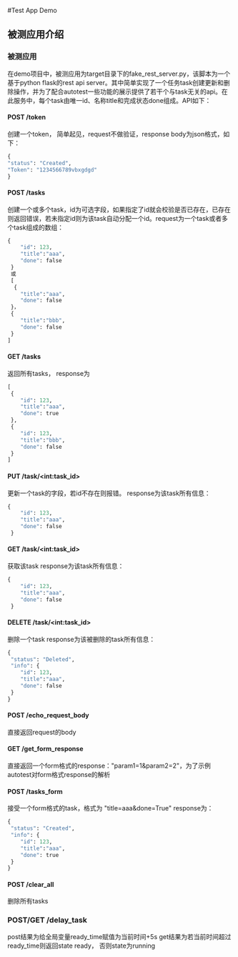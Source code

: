 #Test App Demo

## 被测应用介绍
### 被测应用
在demo项目中，被测应用为target目录下的fake_rest_server.py，该脚本为一个基于python flask的rest api server。其中简单实现了一个任务task创建更新和删除操作，并为了配合autotest一些功能的展示提供了若干个与task无关的api。在此服务中，每个task由唯一id、名称title和完成状态done组成。API如下：
#### POST /token
创建一个token，
简单起见，request不做验证，response body为json格式，如下：
 ```python
{
 "status": "Created",
 "Token": "1234566789vbxgdgd"
 }
```
#### POST /tasks
创建一个或多个task，id为可选字段，如果指定了id就会校验是否已存在，已存在则返回错误，若未指定id则为该task自动分配一个id。request为一个task或者多个task组成的数组：
```python
{
 	"id": 123,
	"title":"aaa",
	"done": false
 }
 或
 [
  {
	"title":"aaa",
	"done": false
 }，
 {
	"title":"bbb",
	"done": false
 }
]
```

#### GET  /tasks
返回所有tasks， response为
```python
[
 {
 	"id": 123,
	"title":"aaa",
	"done": true
 },
 {
 	"id": 123,
	"title":"bbb",
	"done": false
 }
]
```

#### PUT  /task/\<int:task_id\>
更新一个task的字段，若id不存在则报错。
response为该task所有信息：
```python
{
 	"id": 123,
	"title":"aaa",
	"done": false
 }
```

#### GET  /task/\<int:task_id\>
获取该task
response为该task所有信息：
```python
{
 	"id": 123,
	"title":"aaa",
	"done": false
 }
```

#### DELETE /task/\<int:task_id\>
删除一个task
response为该被删除的task所有信息：
```python
{
 "status": "Deleted",
 "info": {
 	"id": 123,
	"title":"aaa",
	"done": false
 }
}
```

#### POST  /echo_request_body
直接返回request的body

#### GET  /get_form_response
直接返回一个form格式的response："param1=1&param2=2"，为了示例autotest对form格式response的解析

#### POST  /tasks_form
接受一个form格式的task，格式为
"title=aaa&done=True"
response为：
```python
{
 "status": "Created",
 "info": {
 	"id": 123,
	"title":"aaa",
	"done": true
 }
}
```

#### POST  /clear_all
删除所有tasks

### POST/GET /delay_task
post结果为给全局变量ready_time赋值为当前时间+5s
get结果为若当前时间超过ready_time则返回state ready， 否则state为running